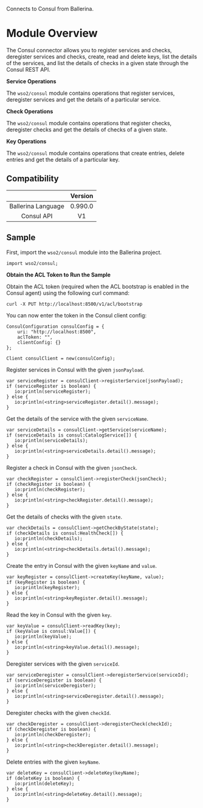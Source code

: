 Connects to Consul from Ballerina.

# Module Overview

The Consul connector allows you to register services and checks, deregister services and checks, create, read and 
delete keys, list the details of the 
services, and list the details of checks in a given state through the Consul REST API.

**Service Operations**

The `wso2/consul` module contains operations that register services, deregister services and get the details of a 
particular service.

**Check Operations**

The `wso2/consul` module contains operations that register checks, deregister checks and get the details of checks
 of a given state.

**Key Operations**

The `wso2/consul` module contains operations that create entries, delete entries and get the details of a particular 
key.


## Compatibility
|                             |       Version               |
|:---------------------------:|:---------------------------:|
|  Ballerina Language         |   0.990.0                   |
|  Consul API                 |   V1                        |

## Sample

First, import the `wso2/consul` module into the Ballerina project.

```ballerina
import wso2/consul;
```

**Obtain the ACL Token to Run the Sample**

Obtain the ACL token (required when the ACL bootstrap is enabled in the Consul agent) using the following curl command:
```shell
curl -X PUT http://localhost:8500/v1/acl/bootstrap
```

You can now enter the token in the Consul client config:
```ballerina
ConsulConfiguration consulConfig = {
    uri: "http://localhost:8500",
    aclToken: "",
    clientConfig: {}
};
    
Client consulClient = new(consulConfig);
```

Register services in Consul with the given `jsonPayload`.
```ballerina
var serviceRegister = consulClient->registerService(jsonPayload);
if (serviceRegister is boolean) {
   io:println(serviceRegister);
} else {
   io:println(<string>serviceRegister.detail().message);
}
```

Get the details of the service with the given `serviceName`.
```ballerina
var serviceDetails = consulClient->getService(serviceName);
if (serviceDetails is consul:CatalogService[]) {
   io:println(serviceDetails);
} else {
   io:println(<string>serviceDetails.detail().message);
}
```

Register a check in Consul with the given `jsonCheck`.
```ballerina
var checkRegister = consulClient->registerCheck(jsonCheck);
if (checkRegister is boolean) {
   io:println(checkRegister);
} else {
   io:println(<string>checkRegister.detail().message);
}
```

Get the details of checks with the given `state`.
```ballerina
var checkDetails = consulClient->getCheckByState(state);
if (checkDetails is consul:HealthCheck[]) {
   io:println(checkDetails);
} else {
   io:println(<string>checkDetails.detail().message);
}
```

Create the entry in Consul with the given `keyName` and `value`.
```ballerina
var keyRegister = consulClient->createKey(keyName, value);
if (keyRegister is boolean) {
   io:println(keyRegister);
} else {
   io:println(<string>keyRegister.detail().message);
}
```

Read the key in Consul with the given `key`.
```ballerina
var keyValue = consulClient->readKey(key);
if (keyValue is consul:Value[]) {
   io:println(keyValue);
} else {
   io:println(<string>keyValue.detail().message);
}
```

Deregister services with the given `serviceId`.
```ballerina
var serviceDeregister = consulClient->deregisterService(serviceId);
if (serviceDeregister is boolean) {
   io:println(serviceDeregister);
} else {
   io:println(<string>serviceDeregister.detail().message);
}
```

Deregister checks with the given `checkId`.
```ballerina
var checkDeregister = consulClient->deregisterCheck(checkId);
if (checkDeregister is boolean) {
   io:println(checkDeregister);
} else {
   io:println(<string>checkDeregister.detail().message);
}
```

Delete entries with the given `keyName`.
```ballerina
var deleteKey = consulClient->deleteKey(keyName);
if (deleteKey is boolean) {
   io:println(deleteKey);
} else {
   io:println(<string>deleteKey.detail().message);
}
```
